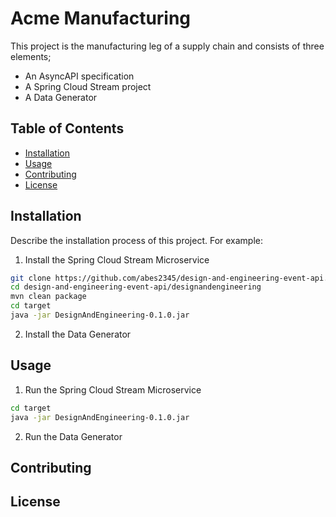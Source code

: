 # Acme Manufacturing

This project is the manufacturing leg of a supply chain and consists of three elements; 
- An AsyncAPI specification
- A Spring Cloud Stream project
- A Data Generator

## Table of Contents

- [Installation](#installation)
- [Usage](#usage)
- [Contributing](#contributing)
- [License](#license)

## Installation

Describe the installation process of this project. For example:

1. Install the Spring Cloud Stream Microservice

```bash
git clone https://github.com/abes2345/design-and-engineering-event-api.git
cd design-and-engineering-event-api/designandengineering
mvn clean package
cd target
java -jar DesignAndEngineering-0.1.0.jar
```

2. Install the Data Generator

## Usage

1. Run the Spring Cloud Stream Microservice

```bash
cd target
java -jar DesignAndEngineering-0.1.0.jar
```

2. Run the Data Generator

## Contributing

## License

